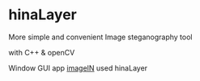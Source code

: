 # hinaLayer
More simple and convenient
Image steganography tool

with C++ &amp; openCV

Window GUI app [imageIN](http://nullice.com/imagein) used hinaLayer
